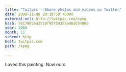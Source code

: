 ```yaml
---
title: "Twitpic - Share photos and videos on Twitter"
date: 2008-11-08 20:19:50 +0000
external-url: http://twitpic.com/kpeg
hash: 76178056a2510f957b935aa40ab94089
year: 2008
month: 11
scheme: http
host: twitpic.com
path: /kpeg

---
```


Loved this painting. Now ours.  
